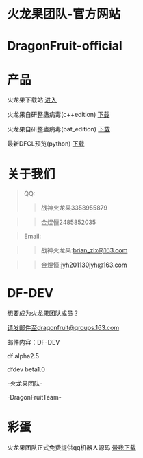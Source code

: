 # 火龙果团队-官方网站
# DragonFruit-official
# 产品
火龙果下载站 
[进入](https://ah26912929.icoc.ws/col.jsp?id=101)  

火龙果自研整蛊病毒(c++edition)
[下载](launchit.zip) 

火龙果自研整蛊病毒(bat_edition)
[下载](火龙果团队-自研病毒.zip)

最新DFCL预览(python)
[下载](DFCRAFT.zip)


# 关于我们 
>QQ: 
>>战神火龙果3358955879 

>>金煜恒2485852035 

>Email: 

>>战神火龙果:brian_zlx@163.com 

>>金煜恒:jyh201130jyh@163.com 

# DF-DEV 
想要成为火龙果团队成员？ 

请发邮件至dragonfruit@groups.163.com

邮件内容：DF-DEV 

df alpha2.5 

dfdev beta1.0

   -火龙果团队- 
   
-DragonFruitTeam-  
# 彩蛋 

火龙果团队正式免费提供qq机器人源码
[带我下载]()
